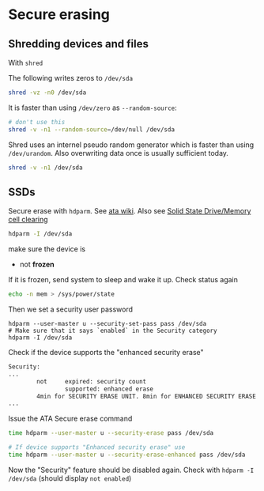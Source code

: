 # Secure erasing

## Shredding devices and files

With `shred`

The following writes zeros to `/dev/sda`

```sh
shred -vz -n0 /dev/sda
```

It is faster than using `/dev/zero` as `--random-source`:

```sh
# don't use this
shred -v -n1 --random-source=/dev/null /dev/sda
```

Shred uses an internel pseudo random generator which is faster than using
`/dev/urandom`. Also overwriting data once is usually sufficient today.

```sh
shred -v -n1 /dev/sda
```

## SSDs

Secure erase with `hdparm`. See [ata
wiki](https://ata.wiki.kernel.org/index.php/ATA_Secure_Erase). Also see [Solid
State Drive/Memory cell
clearing](https://wiki.archlinux.org/index.php/Solid_state_drive/Memory_cell_clearing)

```sh
hdparm -I /dev/sda
```

make sure the device is
- not **frozen**

If it is frozen, send system to sleep and wake it up. Check status again

```sh
echo -n mem > /sys/power/state
```

Then we set a security user password 

```
hdparm --user-master u --security-set-pass pass /dev/sda
# Make sure that it says `enabled` in the Security category
hdparm -I /dev/sda
```

Check if the device supports the "enhanced security erase"

```sh
Security:
...
        not     expired: security count
                supported: enhanced erase
        4min for SECURITY ERASE UNIT. 8min for ENHANCED SECURITY ERASE UNIT.
...
```

Issue the ATA Secure erase command

```sh
time hdparm --user-master u --security-erase pass /dev/sda

# If device supports "Enhanced security erase" use
time hdparm --user-master u --security-erase-enhanced pass /dev/sda
```

Now the "Security" feature should be disabled again. Check with `hdparm -I
/dev/sda` (should display `not enabled`)





